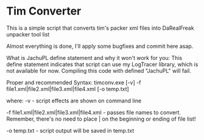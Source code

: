 Tim Converter
===========

This is a simple script that converts tim's packer xml files into DaRealFreak unpacker tool list

Almost everything is done, I'll apply some bugfixes and commit here asap.

What is JachuPL define statement and why it won't work for you:
This define statement indicates that script can use my LogTracer library, which is not available for now.
Compiling this code with defined "JachuPL" will fail.

Proper and recommended Syntax:
timconv.exe [-v] -f file1.xml|file2.xml|file3.xml|file4.xml [-o temp.txt]

where:
-v - script effects are shown on command line

-f file1.xml|file2.xml|file3.xml|file4.xml - passes file names to convert. Remember, there's no need to place | on the beginning or ending of file list!

-o temp.txt - script output will be saved in temp.txt

